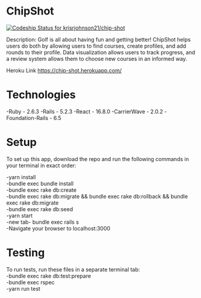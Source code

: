 # ChipShot

[![Codeship Status for krisrjohnson21/chip-shot](https://app.codeship.com/projects/7a0a6db0-2e55-0138-1b5d-3e5b37e0d631/status?branch=master)](https://app.codeship.com/projects/384830)

Description: Golf is all about having fun and getting better! ChipShot helps
users do both by allowing users to find courses, create profiles, and add rounds
to their profile. Data visualization allows users to track progress, and a review
system allows them to choose new courses in an informed way.

Heroku Link
https://chip-shot.herokuapp.com/

# Technologies
-Ruby - 2.6.3
-Rails - 5.2.3
-React - 16.8.0
-CarrierWave - 2.0.2
-Foundation-Rails - 6.5

# Setup

To set up this app, download the repo and run the following commands in your terminal in exact order:

-yarn install<br />
-bundle exec bundle install<br />
-bundle exec rake db:create<br />
-bundle exec rake db:migrate && bundle exec rake db:rollback && bundle exec rake db:migrate<br />
-bundle exec rake db:seed<br />
-yarn start<br />
-new tab- bundle exec rails s<br />
-Navigate your browser to localhost:3000

# Testing

To run tests, run these files in a separate terminal tab:<br />
-bundle exec rake db:test:prepare<br />
-bundle exec rspec<br />
-yarn run test
